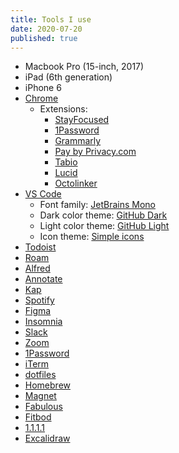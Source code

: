 ```yaml
---
title: Tools I use
date: 2020-07-20
published: true
---
```


- Macbook Pro (15-inch, 2017)
- iPad (6th generation)
- iPhone 6
- [Chrome](https://www.google.com/chrome/)
  - Extensions:
    - [StayFocused](https://chrome.google.com/webstore/detail/stayfocusd/laankejkbhbdhmipfmgcngdelahlfoji?hl=en)
    - [1Password](https://1password.com/downloads/mac/#browsers)
    - [Grammarly](https://www.grammarly.com/)
    - [Pay by Privacy.com](https://privacy.com/)
    - [Tabio](https://usetabio.com)
    - [Lucid](https://chrome.google.com/webstore/detail/lucid/achogfadpkcepkepcpegehpiiioihmik?hl=en)
    - [Octolinker](https://octolinker.now.sh/)
- [VS Code](https://code.visualstudio.com/)
  - Font family: [JetBrains Mono](https://www.jetbrains.com/lp/mono/)
  - Dark color theme: [GitHub Dark](https://marketplace.visualstudio.com/items?itemName=GitHub.github-vscode-theme)
  - Light color theme: [GitHub Light](https://marketplace.visualstudio.com/items?itemName=GitHub.github-vscode-theme)
  - Icon theme: [Simple icons](https://marketplace.visualstudio.com/items?itemName=LaurentTreguier.vscode-simple-icons)
- [Todoist](https://todoist.com/)
- [Roam](https://roamresearch.com/)
- [Alfred](https://www.alfredapp.com/)
- [Annotate](https://apps.apple.com/us/app/annotate-capture-and-share/id918207447?mt=12)
- [Kap](https://getkap.co/)
- [Spotify](https://www.spotify.com/)
- [Figma](https://www.figma.com/)
- [Insomnia](https://insomnia.rest/)
- [Slack](https://slack.com/)
- [Zoom](https://zoom.us)
- [1Password](https://1password.com/)
- [iTerm](https://www.iterm2.com/)
- [dotfiles](https://github.com/colebemis/dotfiles)
- [Homebrew](https://brew.sh/)
- [Magnet](https://magnet.crowdcafe.com/)
- [Fabulous](https://www.thefabulous.co)
- [Fitbod](https://www.fitbod.me/)
- [1.1.1.1](https://1.1.1.1/)
- [Excalidraw](https://excalidraw.com/)
